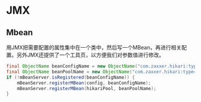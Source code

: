 # JMX

## Mbean

用JMX把需要配置的属性集中在一个类中，然后写一个MBean，再进行相关配置。另外JMX还提供了一个工具页，以方便我们对参数值进行修改。

```java
final ObjectName beanConfigName = new ObjectName("com.zaxxer.hikari:type=PoolConfig (" + poolName + ")");
final ObjectName beanPoolName = new ObjectName("com.zaxxer.hikari:type=Pool (" + poolName + ")");
if (!mBeanServer.isRegistered(beanConfigName)) {
    mBeanServer.registerMBean(config, beanConfigName);
    mBeanServer.registerMBean(hikariPool, beanPoolName);
}
```

